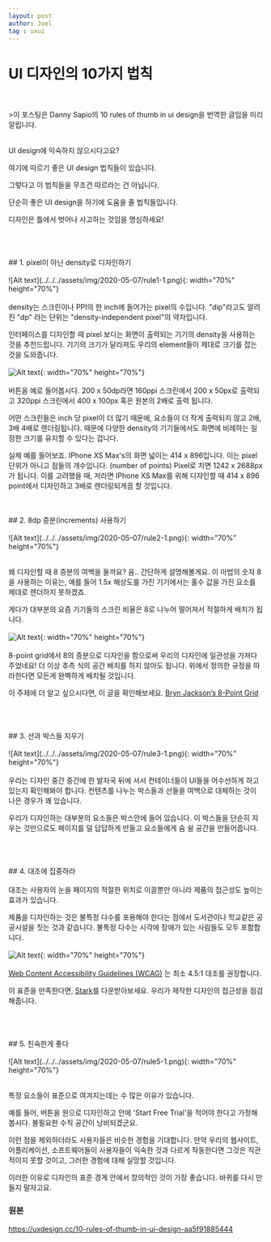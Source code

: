 ```yaml
---
layout: post
author: Joel
tag : uxui
---
```


UI 디자인의 10가지 법칙
======================

<br>
<br>
>이 포스팅은 Danny Sapio의 10 rules of thumb in ui design을 번역한 글임을 미리 알립니다.

<br>
<br>

UI design에 익숙하지 않으시다고요?

여기에 따르기 좋은 UI design 법칙들이 있습니다.

그렇다고 이 법칙들을 무조건 따르라는 건 아닙니다.

단순히 좋은 UI design을 하기에 도움을 줄 법칙들입니다.

디자인은 틀에서 벗어나 사고하는 것임을 명심하세요!

<br>
<br>
<br>
## 1. pixel이 아닌 density로 디자인하기
<br>
<br>
![Alt text](../../../assets/img/2020-05-07/rule1-1.png){: width="70%" height="70%"}
<br>
<br>
density는 스크린이나 PPI의 한 inch에 들어가는 pixel의 수입니다. "dip"라고도 알려진 "dp" 라는 단위는 "density-independent pixel"의 약자입니다.

인터페이스를 디자인할 때 pixel 보다는 화면이 출력되는 기기의 density을 사용하는 것을 추천드립니다. 기기의 크기가 달라져도 우리의 element들이 제대로 크기를 잡는 것을 도와줍니다.
<br>
<br>
![Alt text](../../../assets/img/2020-05-07/rule1-2.png){: width="70%" height="70%"}
<br>
<br>
버튼을 예로 들어봅시다. 200 x 50dp라면 160ppi 스크린에서 200 x 50px로 출력되고 320ppi 스크린에서 400 x 100px 혹은 원본의 2배로 출력 됩니다.

어떤 스크린들은 inch 당 pixel이 더 많기 때문에, 요소들이 더 작게 출력되지 않고 2배, 3배 4배로 렌더링됩니다. 때문에 다양한 density의 기기들에서도 화면에 비례하는 일정한 크기를 유지할 수 있다는 겁니다.

실제 예를 들어보죠. IPhone XS Max's의 화면 넓이는 414 x 896입니다. 이는 pixel 단위가 아니고 점들의 개수입니다. (number of points) Pixel로 치면 1242 x 2688px가 됩니다. 이를 고려했을 때, 저라면 IPhone XS Max를 위해 디자인할 때 414 x 896 point에서 디자인하고 3배로 렌더링되게끔 할 것입니다.


<br>
<br>
## 2. 8dp 증분(increments) 사용하기
<br>
<br>
![Alt text](../../../assets/img/2020-05-07/rule2-1.png){: width="70%" height="70%"}
<br>
<br>

왜 디자인할 때 8 증분의 여백을 둘까요? 음.. 간단하게 설명해볼게요. 이 마법의 숫자 8을 사용하는 이유는, 예를 들어 1.5x 해상도를 가진 기기에서는 홀수 값을 가진 요소를 제대로 렌더하지 못하겠죠.

게다가 대부분의 요즘 기기들의 스크린 비율은 8로 나누어 떨어져서 적절하게 배치가 됩니다. 
<br>
<br>
![Alt text](../../../assets/img/2020-05-07/rule2-2.png){: width="70%" height="70%"}
<br>
<br>
8-point grid에서 8의 증분으로 디자인을 함으로써 우리의 디자인에 일관성을 가져다 주었네요! 더 이상 추측 식의 공간 배치를 하지 않아도 됩니다. 위에서 정의한 규정을 따라한다면 모든게 완벽하게 배치될 것입니다.

이 주제에 더 알고 싶으시다면, 이 글을 확인해보세요. [Bryn Jackson’s 8-Point Grid][link]

[link]: https://spec.fm/specifics/8-pt-grid "go"

<br>
<br>
<br>
## 3. 선과 박스들 지우기
<br>
<br>
![Alt text](../../../assets/img/2020-05-07/rule3-1.png){: width="70%" height="70%"}
<br>
<br>
우리는 디자인 중간 중간에 한 발자국 뒤에 서서 컨테이너들이 UI들을 어수선하게 하고 있는지 확인해봐야 합니다. 컨텐츠를 나누는 박스들과 선들을 여백으로 대체하는 것이 나은 경우가 꽤 있습니다.

우리가 디자인하는 대부분의 요소들은 박스안에 들어 있습니다. 이 박스들을 단순히 지우는 것만으로도 페이지를 덜 답답하게 만들고 요소들에게 숨 쉴 공간을 만들어줍니다.

<br>
<br>
<br>
## 4. 대조에 집중하라
<br>
<br>
대조는 사용자의 눈을 페이지의 적절한 위치로 이끌뿐만 아니라 제품의 접근성도 높이는 효과가 있습니다.

제품을 디자인하는 것은 불특정 다수를 포용해야 한다는 점에서 도서관이나 학교같은 공공시설을 짓는 것과 같습니다. 불특정 다수는 시각에 장애가 있는 사람들도 모두 포함합니다.
<br>
<br>
![Alt text](../../../assets/img/2020-05-07/rule4-1.png){: width="70%" height="70%"}
<br>
<br>
[Web Content Accessibility Guidelines (WCAG)][link] 는 최소 4.5:1 대조를 권장합니다.

[link]: https://webaim.org/articles/contrast/ "go"

이 표준을 만족한다면, [Stark][link]를 다운받아보세요. 우리가 제작한 디자인의 접근성을 점검해줍니다.

[link]: https://www.getstark.co/ "go"

<br>
<br>
<br>
## 5. 친숙한게 좋다
<br>
<br>
![Alt text](../../../assets/img/2020-05-07/rule5-1.png){: width="70%" height="70%"}
<br>
<br>

특정 요소들이 표준으로 여겨지는데는 수 많은 이유가 있습니다.

예를 들어, 버튼을 원으로 디자인하고 안에 'Start Free Trial'을 적어야 한다고 가정해봅시다. 불필요한 수직 공간이 낭비되겠군요.

이런 점을 제외하더라도 사용자들은 비슷한 경험을 기대합니다. 만약 우리의 웹사이트, 어플리케이션, 소프트웨어들이 사용자들이 익숙한 것과 다르게 작동한다면 그것은 직관적이지 못할 것이고,
그러한 경험에 대해 실망할 것입니다.

이러한 이유로 디자인의 표준 경계 안에서 창의적인 것이 가장 좋습니다. 바퀴를 다시 만들지 말자고요. 

### 원본

<https://uxdesign.cc/10-rules-of-thumb-in-ui-design-aa5f91885444>